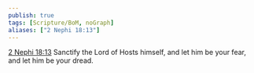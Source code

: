 ```yaml
---
publish: true
tags: [Scripture/BoM, noGraph]
aliases: ["2 Nephi 18:13"]
---
```

[2 Nephi 18:13](https://churchofjesuschrist.org/study/scriptures/bofm/2-ne/18?lang=eng&id=p13#p13) Sanctify the Lord of Hosts himself, and let him be your fear, and let him be your dread.
